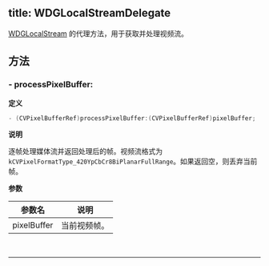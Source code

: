 title: WDGLocalStreamDelegate
---

[WDGLocalStream](/conference/iOS/api/WDGLocalStream.html) 的代理方法，用于获取并处理视频流。

## 方法

### - processPixelBuffer:

**定义**

```objectivec
- (CVPixelBufferRef)processPixelBuffer:(CVPixelBufferRef)pixelBuffer;
```

**说明**

逐帧处理媒体流并返回处理后的帧。视频流格式为 `kCVPixelFormatType_420YpCbCr8BiPlanarFullRange`。如果返回空，则丢弃当前帧。

**参数**

参数名             | 说明
------------------|------------------
pixelBuffer       | 当前视频帧。

</br>

---

